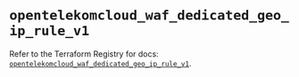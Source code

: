 # `opentelekomcloud_waf_dedicated_geo_ip_rule_v1`

Refer to the Terraform Registry for docs: [`opentelekomcloud_waf_dedicated_geo_ip_rule_v1`](https://registry.terraform.io/providers/opentelekomcloud/opentelekomcloud/1.36.35/docs/resources/waf_dedicated_geo_ip_rule_v1).
